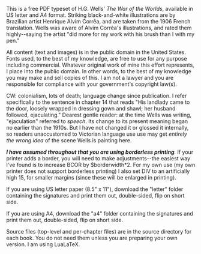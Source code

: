 This is a free PDF typeset of H.G. Wells' *The War of the Worlds*, available in US letter and A4 format. Striking black-and-white illustrations are by Brazilian artist Henrique Alvim Corrêa, and are taken from the 1906 French translation. Wells was aware of Alvim Corrêa's illustrations, and rated them highly--saying the artist "did more for my work with his brush than I with my pen."

All content (text and images) is in the public domain in the United States. Fonts used, to the best of my knowledge, are free to use for any purpose including commercial. Whatever original work of mine this effort represents, I place into the public domain. In other words, to the best of my knowledge you may make and sell copies of this. I am not a lawyer and you are responsible for compliance with your government's copyright law(s).

CW: colonialism, lots of death; language change since publication. I refer specifically to the sentence in chapter 14 that reads "His landlady came to the door, loosely wrapped in dressing gown and shawl; her husband followed, ejaculating." Dearest gentle reader: at the time Wells was writing, "ejaculation" referred to *speech*. Its change to its present meaning began no earlier than the 1910s. But I have not changed it or glossed it internally, so readers unaccustomed to Victorian language use use may get *entirely the wrong idea* of the scene Wells is painting here.

_**I have assumed throughout that you are using borderless printing**._ If your printer adds a border, you will need to make adjustments--the easiest way I've found is to increase BCOR by $borderwidth*2. For my own use (my own printer does not support borderless printing) I also set DIV to an artificially high 15, for smaller margins (since these will be enlarged in printing).

If you are using US letter paper (8.5" x 11"), download the "letter" folder containing the signatures and print them out, double-sided, flip on short side.

If you are using A4, download the "a4" folder containing the signatures and print them out, double-sided, flip on short side.

Source files (top-level and per-chapter files) are in the source directory for each book. You do not need them unless you are preparing your own version. I am using LuaLaTeX.
